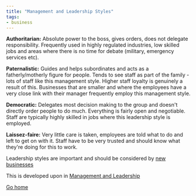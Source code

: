 ```yaml
---
title: "Management and Leadership Styles"
tags:
- business
---
```


**Authoritarian:** Absolute power to the boss, gives orders, does not delegate responsibility. Frequently used in highly regulated industries, low skilled jobs and areas where there is no time for debate (military, emergency services etc).

**Paternalistic:** Guides and helps subordinates and acts as a fatherly/motherly figure for people. Tends to see staff as part of the family - lots of staff like this management style. Higher staff loyalty is genuinely a result of this. Businesses that are smaller and where the employees have a very close link with their manager frequently employ this management style.

**Democratic:** Delegates most decision making to the group and doesn't directly order people to do much. Everything is fairly open and negotiable. Staff are typically highly skilled in jobs where this leadership style is employed.

**Laissez-faire:** Very little care is taken, employees are told what to do and left to get on with it. Staff have to be very trusted and should know what they're doing for this to work.

Leadership styles are important and should be considered by [new businesses](sixth/Business/Units/hb/WhatIsAStartUp.md)

This is developed upon in [Management and Leadership](sixth/Business/Units/nd/ManagementAndLeadership.md)

[Go home](/)